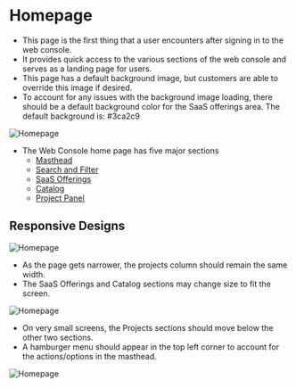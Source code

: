# Homepage

- This page is the first thing that a user encounters after signing in to the web console.
- It provides quick access to the various sections of the web console and serves as a landing page for users.
- This page has a default background image, but customers are able to override this image if desired.
- To account for any issues with the background image loading, there should be a default background color for the SaaS offerings area. The default background is: #3ca2c9


![Homepage](img/overview-01.png)
- The Web Console home page has five major sections
	- [Masthead](http://openshift.github.io/openshift-origin-design/web-console/patterns/masthead)
	- [Search and Filter](http://openshift.github.io/openshift-origin-design/web-console/homepage/search-filter)
	- [SaaS Offerings](http://openshift.github.io/openshift-origin-design/web-console/homepage/offerings)
	- [Catalog](http://openshift.github.io/openshift-origin-design/web-console/homepage/catalog)
	- [Project Panel](http://openshift.github.io/openshift-origin-design/web-console/homepage/project-panel)

## Responsive Designs

![Homepage](img/overview-02.png)
- As the page gets narrower, the projects column should remain the same width.
- The SaaS Offerings and Catalog sections may change size to fit the screen.

![Homepage](img/overview-03.png)
- On very small screens, the Projects sections should move below the other two sections.
- A hamburger menu should appear in the top left corner to account for the actions/options in the masthead.

![Homepage](img/Mobile-V2.png)
